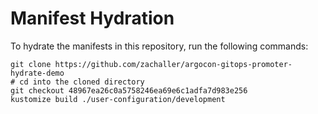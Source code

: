 # Manifest Hydration

To hydrate the manifests in this repository, run the following commands:

```shell
git clone https://github.com/zachaller/argocon-gitops-promoter-hydrate-demo
# cd into the cloned directory
git checkout 48967ea26c0a5758246ea69e6c1adfa7d983e256
kustomize build ./user-configuration/development
```
